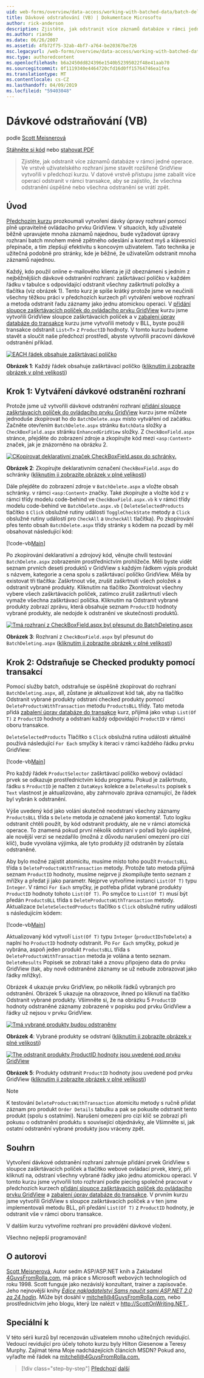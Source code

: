```yaml
---
uid: web-forms/overview/data-access/working-with-batched-data/batch-deleting-vb
title: Dávkové odstraňování (VB) | Dokumentace Microsoftu
author: rick-anderson
description: Zjistěte, jak odstranit více záznamů databáze v rámci jedné operace. Ve vrstvě uživatelského rozhraní můžeme stavět rozšířené GridView vytvořili v předchozím kroku tut...
ms.author: riande
ms.date: 06/26/2007
ms.assetid: 4fb72f75-32ab-4bf7-a764-be20367be726
msc.legacyurl: /web-forms/overview/data-access/working-with-batched-data/batch-deleting-vb
msc.type: authoredcontent
ms.openlocfilehash: b6a2450dd824396e1540b52395022f48e41aab70
ms.sourcegitcommit: 0f1119340e4464720cfd16d0ff15764746ea1fea
ms.translationtype: MT
ms.contentlocale: cs-CZ
ms.lasthandoff: 04/09/2019
ms.locfileid: "59403048"
---
```

# <a name="batch-deleting-vb"></a>Dávkové odstraňování (VB)

podle [Scott Meisnerová](https://twitter.com/ScottOnWriting)

[Stáhněte si kód](http://download.microsoft.com/download/3/9/f/39f92b37-e92e-4ab3-909e-b4ef23d01aa3/ASPNET_Data_Tutorial_65_VB.zip) nebo [stahovat PDF](batch-deleting-vb/_static/datatutorial65vb1.pdf)

> Zjistěte, jak odstranit více záznamů databáze v rámci jedné operace. Ve vrstvě uživatelského rozhraní jsme stavět rozšířené GridView vytvořili v předchozí kurzu. V datové vrstvě přístupu jsme zabalit více operací odstranit v rámci transakce, aby se zajistilo, že všechna odstranění úspěšné nebo všechna odstranění se vrátí zpět.


## <a name="introduction"></a>Úvod

[Předchozím kurzu](batch-updating-vb.md) prozkoumali vytvoření dávky úpravy rozhraní pomocí plně upravitelné ovládacího prvku GridView. V situacích, kdy uživatelé běžně upravujete mnoha záznamů najednou, bude vyžadovat úpravy rozhraní batch mnohem méně zpětného odeslání a kontext myš a klávesnici přepínače, a tím zlepšují efektivitu s koncovým uživatelem. Tato technika je užitečná podobně pro stránky, kde je běžné, že uživatelům odstranit mnoha záznamů najednou.

Každý, kdo použil online e-mailového klienta je již obeznámeni s jedním z nejběžnějších dávkové odstranění rozhraní: zaškrtávací políčko v každém řádku v tabulce s odpovídající odstranit všechny zaškrtnutí položky a tlačítka (viz obrázek 1). Tento kurz je spíše krátký protože jsme ve neučinili všechny těžkou práci v předchozích kurzech při vytváření webové rozhraní a metoda odstranit řadu záznamy jako jednu atomickou operaci. V [přidání sloupce zaškrtávacích políček do ovládacího prvku GridView](../enhancing-the-gridview/adding-a-gridview-column-of-checkboxes-vb.md) kurzu jsme vytvořili GridView sloupce zaškrtávacích políček a v [zabalení úprav databáze do transakce](wrapping-database-modifications-within-a-transaction-vb.md) kurzu jsme vytvořili metody v BLL, byste použili transakce odstranit `List<T>` z `ProductID` hodnoty. V tomto kurzu budeme stavět a sloučit naše předchozí prostředí, abyste vytvořili pracovní dávkové odstranění příklad.


[![EACH řádek obsahuje zaškrtávací políčko](batch-deleting-vb/_static/image1.gif)](batch-deleting-vb/_static/image1.png)

**Obrázek 1**: Každý řádek obsahuje zaškrtávací políčko ([kliknutím ji zobrazíte obrázek v plné velikosti](batch-deleting-vb/_static/image2.png))


## <a name="step-1-creating-the-batch-deleting-interface"></a>Krok 1: Vytváření dávkové odstranění rozhraní

Protože jsme už vytvořili dávkové odstranění rozhraní [přidání sloupce zaškrtávacích políček do ovládacího prvku GridView](../enhancing-the-gridview/adding-a-gridview-column-of-checkboxes-vb.md) kurzu jsme můžete jednoduše zkopírovat ho do `BatchDelete.aspx` místo vytváření od začátku. Začněte otevřením `BatchDelete.aspx` stránku `BatchData` složky a `CheckBoxField.aspx` stránku `EnhancedGridView` složky. Z `CheckBoxField.aspx` stránce, přejděte do zobrazení zdroje a zkopírujte kód mezi `<asp:Content>` značek, jak je znázorněno na obrázku 2.


[![CKopírovat deklarativní značek CheckBoxField.aspx do schránky.](batch-deleting-vb/_static/image2.gif)](batch-deleting-vb/_static/image3.png)

**Obrázek 2**: Zkopírujte deklarativním označení `CheckBoxField.aspx` do schránky ([kliknutím ji zobrazíte obrázek v plné velikosti](batch-deleting-vb/_static/image4.png))


Dále přejděte do zobrazení zdroje v `BatchDelete.aspx` a vložte obsah schránky. v rámci `<asp:Content>` značky. Také zkopírujte a vložte kód z v rámci třídy modelu code-behind ve `CheckBoxField.aspx.vb` k v rámci třídy modelu code-behind ve `BatchDelete.aspx.vb` ( `DeleteSelectedProducts` tlačítko s `Click` obslužné rutiny události `ToggleCheckState` metody a `Click` obslužné rutiny událostí pro `CheckAll` a `UncheckAll` tlačítka). Po zkopírování přes tento obsah `BatchDelete.aspx` třídy stránky s kódem na pozadí by měl obsahovat následující kód:


[!code-vb[Main](batch-deleting-vb/samples/sample1.vb)]

Po zkopírování deklarativní a zdrojový kód, věnujte chvíli testování `BatchDelete.aspx` zobrazením prostřednictvím prohlížeče. Měli byste vidět seznam prvních deseti produktů v GridView s každým řádkem výpis produkt s názvem, kategorie a cena spolu s zaškrtávací políčko GridView. Měla by existovat tři tlačítka: Zaškrtnout vše, zrušit zaškrtnutí všech položek a odstranit vybrané produkty. Kliknutím na tlačítko Zkontrolovat všechny vybere všech zaškrtávacích políček, zatímco zrušit zaškrtnutí všech vymaže všechna zaškrtávací políčka. Kliknutím na Odstranit vybrané produkty zobrazí zprávu, která obsahuje seznam `ProductID` hodnoty vybrané produkty, ale nedojde k odstranění ve skutečnosti produktů.


[![Tmá rozhraní z CheckBoxField.aspx byl přesunut do BatchDeleting.aspx](batch-deleting-vb/_static/image3.gif)](batch-deleting-vb/_static/image5.png)

**Obrázek 3**: Rozhraní z `CheckBoxField.aspx` byl přesunut do `BatchDeleting.aspx` ([kliknutím ji zobrazíte obrázek v plné velikosti](batch-deleting-vb/_static/image6.png))


## <a name="step-2-deleting-the-checked-products-using-transactions"></a>Krok 2: Odstraňuje se Checked produkty pomocí transakcí

Pomocí služby batch, odstraňuje se úspěšně zkopírovat do rozhraní `BatchDeleting.aspx`, all, zůstane je aktualizovat kód tak, aby na tlačítko Odstranit vybrané produkty odstraní checked produkty pomocí `DeleteProductsWithTransaction` metodu `ProductsBLL` třídy. Tato metoda přidá [zabalení úprav databáze do transakce](wrapping-database-modifications-within-a-transaction-vb.md) kurz, přijímá jako vstup `List(Of T)` z `ProductID` hodnoty a odstraní každý odpovídající `ProductID` v rámci oboru transakce.

`DeleteSelectedProducts` Tlačítko s `Click` obslužná rutina události aktuálně používá následující `For Each` smyčky k iteraci v rámci každého řádku prvku GridView:


[!code-vb[Main](batch-deleting-vb/samples/sample2.vb)]

Pro každý řádek `ProductSelector` zaškrtávací políčko webový ovládací prvek se odkazuje prostřednictvím kódu programu. Pokud je zaškrtnuto, řádku s `ProductID` je načten z `DataKeys` kolekce a `DeleteResults` popisek s `Text` vlastnost je aktualizováno, aby zahrnovalo zpráva oznamující, že řádek byl vybrán k odstranění.

Výše uvedený kód jako volání skutečně neodstraní všechny záznamy `ProductsBLL` třída s `Delete` metoda je označené jako komentář. Tuto logiku odstranit chtěli použít, by kód odstranit produkty, ale ne v rámci atomická operace. To znamená pokud první několik odstraní v pořadí bylo úspěšné, ale novější verzi se nezdařilo (možná z důvodu narušení omezení pro cizí klíč), bude vyvolána výjimka, ale tyto produkty již odstraněn by zůstala odstraněné.

Aby bylo možné zajistit atomicitu, musíme místo toho použít `ProductsBLL` třída s `DeleteProductsWithTransaction` metody. Protože tato metoda přijímá seznam `ProductID` hodnoty, musíme nejprve ji zkompilujte tento seznam z mřížky a předat ji jako parametr. Nejprve vytvoříme instanci `List(Of T)` typu `Integer`. V rámci `For Each` smyčky, je potřeba přidat vybrané produkty `ProductID` hodnoty tohoto `List(Of T)`. Po smyčce to `List(Of T)` musí být předán `ProductsBLL` třída s `DeleteProductsWithTransaction` metody. Aktualizace `DeleteSelectedProducts` tlačítko s `Click` obslužné rutiny události s následujícím kódem:


[!code-vb[Main](batch-deleting-vb/samples/sample3.vb)]

Aktualizovaný kód vytvoří `List(Of T)` typu `Integer` (`productIDsToDelete`) a naplní ho `ProductID` hodnoty odstranit. Po `For Each` smyčky, pokud je vybrána, aspoň jeden produkt `ProductsBLL` třída s `DeleteProductsWithTransaction` metoda je volána a tento seznam. `DeleteResults` Popisek se zobrazí také a znovu připojeno data do prvku GridView (tak, aby nově odstraněné záznamy se už nebude zobrazovat jako řádky mřížky).

Obrázek 4 ukazuje prvku GridView, po několik řádků vybraných pro odstranění. Obrázek 5 ukazuje na obrazovce, ihned po kliknutí na tlačítko Odstranit vybrané produkty. Všimněte si, že na obrázku 5 `ProductID` hodnoty odstraněné záznamy zobrazené v popisku pod prvku GridView a řádky už nejsou v prvku GridView.


[![Tmá vybrané produkty budou odstraněny](batch-deleting-vb/_static/image4.gif)](batch-deleting-vb/_static/image7.png)

**Obrázek 4**: Vybrané produkty se odstraní ([kliknutím ji zobrazíte obrázek v plné velikosti](batch-deleting-vb/_static/image8.png))


[![The odstranit produkty ProductID hodnoty jsou uvedené pod prvku GridView](batch-deleting-vb/_static/image5.gif)](batch-deleting-vb/_static/image9.png)

**Obrázek 5**: Produkty odstranit `ProductID` hodnoty jsou uvedené pod prvku GridView ([kliknutím ji zobrazíte obrázek v plné velikosti](batch-deleting-vb/_static/image10.png))


> [!NOTE]
> K testování `DeleteProductsWithTransaction` atomicitu metody s ručně přidat záznam pro produkt `Order Details` tabulku a pak se pokusíte odstranit tento produkt (spolu s ostatními). Narušení omezení pro cizí klíč se zobrazí při pokusu o odstranění produktu s související objednávky, ale Všimněte si, jak ostatní odstranění vybrané produkty jsou vráceny zpět.


## <a name="summary"></a>Souhrn

Vytvoření dávkové odstranění rozhraní zahrnuje přidání prvek GridView s sloupce zaškrtávacích políček a tlačítko webové ovládací prvek, který, při kliknutí na, odstraní všechny vybrané řádky jako jednu atomickou operaci. V tomto kurzu jsme vytvořili toto rozhraní podle piecing společně pracovat v předchozích kurzech [přidání sloupce zaškrtávacích políček do ovládacího prvku GridView](../enhancing-the-gridview/adding-a-gridview-column-of-checkboxes-vb.md) a [zabalení úprav databáze do transakce](wrapping-database-modifications-within-a-transaction-vb.md). V prvním kurzu jsme vytvořili GridView s sloupce zaškrtávacích políček a v ten jsme implementovali metodu BLL, při předání `List(Of T)` z `ProductID` hodnoty, je odstranit vše v rámci oboru transakce.

V dalším kurzu vytvoříme rozhraní pro provádění dávkové vložení.

Všechno nejlepší programování!

## <a name="about-the-author"></a>O autorovi

[Scott Meisnerová](http://www.4guysfromrolla.com/ScottMitchell.shtml), Autor sedm ASP/ASP.NET knih a Zakladatel [4GuysFromRolla.com](http://www.4guysfromrolla.com), má práce s Microsoft webových technologiích od roku 1998. Scott funguje jako nezávislý konzultant, trainer a zapisovače. Jeho nejnovější knihy [ *Edice nakladatelství Sams naučit sami ASP.NET 2.0 za 24 hodin*](https://www.amazon.com/exec/obidos/ASIN/0672327384/4guysfromrollaco). Může být dosáhl v [ mitchell@4GuysFromRolla.com.](mailto:mitchell@4GuysFromRolla.com) nebo prostřednictvím jeho blogu, který lze nalézt v [ http://ScottOnWriting.NET ](http://ScottOnWriting.NET).

## <a name="special-thanks-to"></a>Speciální k

V této sérii kurzů byl recenzován uživatelem mnoho užitečných revidující. Vedoucí revidující pro účely tohoto kurzu byly Hilton Giesenow a Teresy Murphy. Zajímat téma Moje nadcházejících článcích MSDN? Pokud ano, vyřaďte mě řádek na [ mitchell@4GuysFromRolla.com.](mailto:mitchell@4GuysFromRolla.com)

> [!div class="step-by-step"]
> [Předchozí](batch-updating-vb.md)
> [další](batch-inserting-vb.md)
